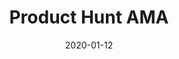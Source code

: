 ---
title: Product Hunt AMA
date: 2020-01-12
meta: Internet • Jan 2020
link: https://www.producthunt.com/makers/1-makers/discussion/5306-i-m-matthew-product-designer-at-invision-ama
---